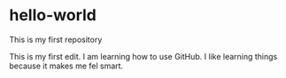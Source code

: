 # hello-world
This is my first repository

This is my first edit. I am learning how to use GitHub. I like learning things because it makes me fel smart.
